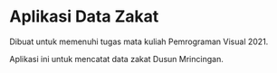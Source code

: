 # Aplikasi Data Zakat

Dibuat untuk memenuhi tugas mata kuliah Pemrograman Visual 2021.

Aplikasi ini untuk mencatat data zakat Dusun Mrincingan.
